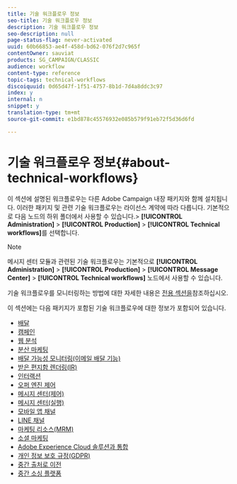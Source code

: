 ```yaml
---
title: 기술 워크플로우 정보
seo-title: 기술 워크플로우 정보
description: 기술 워크플로우 정보
seo-description: null
page-status-flag: never-activated
uuid: 60b66853-ae4f-458d-bd62-076f2d7c965f
contentOwner: sauviat
products: SG_CAMPAIGN/CLASSIC
audience: workflow
content-type: reference
topic-tags: technical-workflows
discoiquuid: 0d65d47f-1f51-4757-8b1d-7d4a8ddc3c97
index: y
internal: n
snippet: y
translation-type: tm+mt
source-git-commit: e1bd878c45576932e085b579f91eb72f5d36d6fd

---
```



# 기술 워크플로우 정보{#about-technical-workflows}

이 섹션에 설명된 워크플로우는 다른 Adobe Campaign 내장 패키지와 함께 설치됩니다. 이러한 패키지 및 관련 기술 워크플로우는 라이선스 계약에 따라 다릅니다. 기본적으로 다음 노드의 하위 폴더에서 사용할 수 있습니다.> **[!UICONTROL Administration]** > **[!UICONTROL Production]** > **[!UICONTROL Technical workflows]**&#x200B;를 선택합니다.

>[!NOTE]
>
>메시지 센터 모듈과 관련된 기술 워크플로우는 기본적으로 **[!UICONTROL Administration]** > **[!UICONTROL Production]** > **[!UICONTROL Message Center]** > **[!UICONTROL Technical workflows]** 노드에서 사용할 수 있습니다.

기술 워크플로우를 모니터링하는 방법에 대한 자세한 내용은 [전용 섹션을](../../workflow/using/monitoring-technical-workflows.md)참조하십시오.

이 섹션에는 다음 패키지가 포함된 기술 워크플로우에 대한 정보가 포함되어 있습니다.

* [배달](../../workflow/using/deliveries.md)
* [캠페인](../../workflow/using/campaign.md)
* [웹 분석](../../workflow/using/web-analytics.md)
* [분산 마케팅](../../workflow/using/distributed-marketing.md)
* [배달 가능성 모니터링(이메일 배달 기능)](../../workflow/using/email-deliverability.md)
* [받은 편지함 렌더링(IR)](../../workflow/using/inbox-rendering.md)
* [인터랙션](../../workflow/using/interaction.md)
* [오퍼 엔진 제어](../../workflow/using/control-of-offer-engine.md)
* [메시지 센터(제어)](../../workflow/using/message-center--control-.md)
* [메시지 센터(실행)](../../workflow/using/message-center--execution-.md)
* [모바일 앱 채널](../../workflow/using/mobile-app-channel.md)
* [LINE 채널](../../workflow/using/line-channel.md)
* [마케팅 리소스(MRM)](../../workflow/using/marketing-resources--mrm-.md)
* [소셜 마케팅](../../workflow/using/social-marketing.md)
* [Adobe Experience Cloud 솔루션과 통합](../../workflow/using/integrations-with-adobe-experience-cloud-solutions.md)
* [개인 정보 보호 규정(GDPR)](../../workflow/using/general-data-protection-regulation--gdpr-.md)
* [중간 출처로 이전](../../workflow/using/transfer-to-mid-sourcing.md)
* [중간 소싱 플랫폼](../../workflow/using/mid-sourcing-platform.md)
